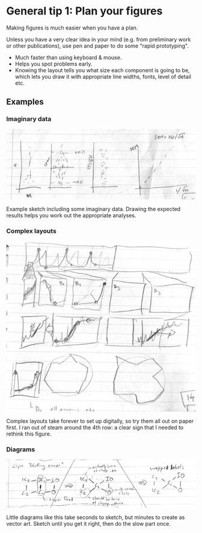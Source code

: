 # General tip 1: Plan your figures

Making figures is much easier when you have a plan.

Unless you have a very clear idea in your mind (e.g. from preliminary work or other publications), use pen and paper to do some "rapid prototyping".

- Much faster than using keyboard & mouse.
- Helps you spot problems early.
- Knowing the layout tells you what size each component is going to be, which lets you draw it with appropriate line widths, fonts, level of detail etc.

## Examples

### Imaginary data

![img](./figures/sketch-imagined-data.jpg)

Example sketch including some imaginary data.
Drawing the expected results helps you work out the appropriate analyses.

### Complex layouts

![img](./figures/sketch-complex-layout.jpg)

Complex layouts take forever to set up digitally, so try them all out on paper first.
I ran out of steam around the 4th row: a clear sign that I needed to rethink this figure.

### Diagrams

![img](./figures/sketch-diagram.jpg)

Little diagrams like this take seconds to sketch, but minutes to create as vector art.
Sketch until you get it right, then do the slow part once.
